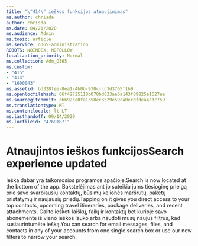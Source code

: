 ```yaml
---
title: "\"414\" ieškos funkcijos atnaujinimas"
ms.author: chrisda
author: chrisda
ms.date: 04/21/2020
ms.audience: Admin
ms.topic: article
ms.service: o365-administration
ROBOTS: NOINDEX, NOFOLLOW
localization_priority: Normal
ms.collection: Adm_O365
ms.custom:
- "415"
- "414"
- "1600043"
ms.assetid: bd328fee-8ea1-4b0b-930c-cc3d3765f1b9
ms.openlocfilehash: 66f42725118b078bd833ae6a143f89825e1627aa
ms.sourcegitcommit: c6692ce0fa1358ec3529e59ca0ecdfdea4cdc759
ms.translationtype: MT
ms.contentlocale: lt-LT
ms.lasthandoff: 09/14/2020
ms.locfileid: "47691871"
---
```

# <a name="search-experience-updated"></a><span data-ttu-id="5df99-102">Atnaujintos ieškos funkcijos</span><span class="sxs-lookup"><span data-stu-id="5df99-102">Search experience updated</span></span>

<span data-ttu-id="5df99-103">Ieška dabar yra taikomosios programos apačioje.</span><span class="sxs-lookup"><span data-stu-id="5df99-103">Search is now located at the bottom of the app.</span></span> <span data-ttu-id="5df99-104">Bakstelėjimas ant jo suteikia jums tiesioginę prieigą prie savo svarbiausių kontaktų, būsimų kelionės maršrutų, paketų pristatymų ir naujausių priedų.</span><span class="sxs-lookup"><span data-stu-id="5df99-104">Tapping on it gives you direct access to your top contacts, upcoming travel itineraries, package deliveries, and recent attachments.</span></span> <span data-ttu-id="5df99-105">Galite ieškoti laiškų, failų ir kontaktų bet kurioje savo abonemente iš vieno ieškos lauko arba naudoti mūsų naujus filtrus, kad susiaurintumėte iešką.</span><span class="sxs-lookup"><span data-stu-id="5df99-105">You can search for email messages, files, and contacts in any of your accounts from one single search box or use our new filters to narrow your search.</span></span>
